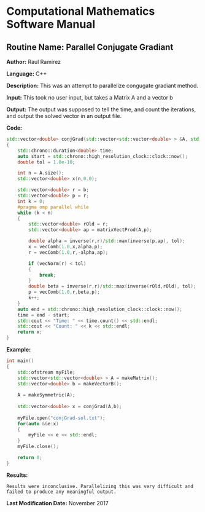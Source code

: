 # Computational Mathematics Software Manual

## **Routine Name:** Parallel Conjugate Gradiant

**Author:** Raul Ramirez

**Language:** C++

**Description:** This was an attempt to parallelize congugate gradiant method.

**Input:**  This took no user input, but takes a Matrix A and a vector b

**Output:** The output was supposed to tell the time, and count the iterations, and output the solved vector in an output file. 

**Code:**
```C++
std::vector<double> conjGrad(std::vector<std::vector<double> > &A, std::vector<double> &b)
{
	std::chrono::duration<double> time;
	auto start = std::chrono::high_resolution_clock::clock::now();
	double tol = 1.0e-10;

	int n = A.size();
	std::vector<double> x(n,0.0);

	std::vector<double> r = b;
	std::vector<double> p = r;
	int k = 0;
	#pragma omp parallel while
	while (k < n)
	{
		std::vector<double> rOld = r;
		std::vector<double> ap = matrixVectProd(A,p);

		double alpha = inverse(r,r)/std::max(inverse(p,ap), tol);
		x = vecComb(1.0,x,alpha,p);
		r = vecComb(1.0,r,-alpha,ap);

		if (vecNorm(r) < tol)
		{
			break;
		}
		double beta = inverse(r,r)/std::max(inverse(rOld,rOld), tol);
		p = vecComb(1.0,r,beta,p);
		k++;
	}
	auto end = std::chrono::high_resolution_clock::clock::now();
	time = end - start;
	std::cout << "Time: " << time.count() << std::endl;
	std::cout << "Count: " << k << std::endl;
	return x;
}
```

**Example:**

```C++
int main()
{
	std::ofstream myFile;
	std::vector<std::vector<double> > A = makeMatrix();
	std::vector<double> b = makeVectorB();
	
	A = makeSymmetric(A);
  
	std::vector<double> x = conjGrad(A,b);	
	
	myFile.open("conjGrad-sol.txt");
	for(auto &&e:x)
	{
		myFile << e << std::endl;
	}
	myFile.close();

	return 0;
}
```


**Results:**  
```
Results were inconclusive. Parallelizing this was very difficult and failed to produce any meaningful output.
```

**Last Modification Date:** November 2017
